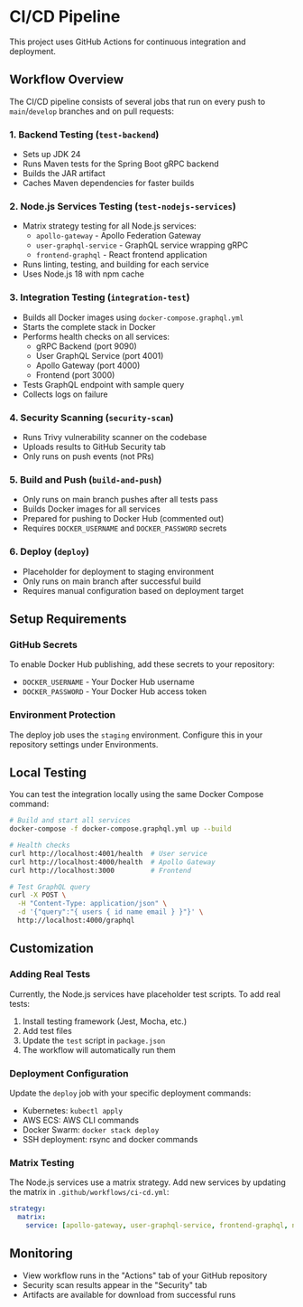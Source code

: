 # CI/CD Pipeline

This project uses GitHub Actions for continuous integration and deployment.

## Workflow Overview

The CI/CD pipeline consists of several jobs that run on every push to `main`/`develop` branches and on pull requests:

### 1. Backend Testing (`test-backend`)
- Sets up JDK 24
- Runs Maven tests for the Spring Boot gRPC backend
- Builds the JAR artifact
- Caches Maven dependencies for faster builds

### 2. Node.js Services Testing (`test-nodejs-services`)
- Matrix strategy testing for all Node.js services:
  - `apollo-gateway` - Apollo Federation Gateway
  - `user-graphql-service` - GraphQL service wrapping gRPC
  - `frontend-graphql` - React frontend application
- Runs linting, testing, and building for each service
- Uses Node.js 18 with npm cache

### 3. Integration Testing (`integration-test`)
- Builds all Docker images using `docker-compose.graphql.yml`
- Starts the complete stack in Docker
- Performs health checks on all services:
  - gRPC Backend (port 9090)
  - User GraphQL Service (port 4001)
  - Apollo Gateway (port 4000)
  - Frontend (port 3000)
- Tests GraphQL endpoint with sample query
- Collects logs on failure

### 4. Security Scanning (`security-scan`)
- Runs Trivy vulnerability scanner on the codebase
- Uploads results to GitHub Security tab
- Only runs on push events (not PRs)

### 5. Build and Push (`build-and-push`)
- Only runs on main branch pushes after all tests pass
- Builds Docker images for all services
- Prepared for pushing to Docker Hub (commented out)
- Requires `DOCKER_USERNAME` and `DOCKER_PASSWORD` secrets

### 6. Deploy (`deploy`)
- Placeholder for deployment to staging environment
- Only runs on main branch after successful build
- Requires manual configuration based on deployment target

## Setup Requirements

### GitHub Secrets
To enable Docker Hub publishing, add these secrets to your repository:
- `DOCKER_USERNAME` - Your Docker Hub username
- `DOCKER_PASSWORD` - Your Docker Hub access token

### Environment Protection
The deploy job uses the `staging` environment. Configure this in your repository settings under Environments.

## Local Testing

You can test the integration locally using the same Docker Compose command:

```bash
# Build and start all services
docker-compose -f docker-compose.graphql.yml up --build

# Health checks
curl http://localhost:4001/health  # User service
curl http://localhost:4000/health  # Apollo Gateway  
curl http://localhost:3000         # Frontend

# Test GraphQL query
curl -X POST \
  -H "Content-Type: application/json" \
  -d '{"query":"{ users { id name email } }"}' \
  http://localhost:4000/graphql
```

## Customization

### Adding Real Tests
Currently, the Node.js services have placeholder test scripts. To add real tests:

1. Install testing framework (Jest, Mocha, etc.)
2. Add test files 
3. Update the `test` script in `package.json`
4. The workflow will automatically run them

### Deployment Configuration
Update the `deploy` job with your specific deployment commands:
- Kubernetes: `kubectl apply`
- AWS ECS: AWS CLI commands
- Docker Swarm: `docker stack deploy`
- SSH deployment: rsync and docker commands

### Matrix Testing
The Node.js services use a matrix strategy. Add new services by updating the matrix in `.github/workflows/ci-cd.yml`:

```yaml
strategy:
  matrix:
    service: [apollo-gateway, user-graphql-service, frontend-graphql, new-service]
```

## Monitoring

- View workflow runs in the "Actions" tab of your GitHub repository
- Security scan results appear in the "Security" tab
- Artifacts are available for download from successful runs
